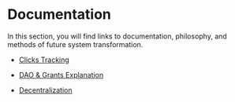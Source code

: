 # Documentation

In this section, you will find links to documentation, philosophy, and methods of future system transformation.

* [Clicks Tracking](/docs/CLICKS_TRACKING.md)

* [DAO & Grants Explanation](/docs/DAO_AND_GRANTS.md)

* [Decentralization](/docs/DECENTRALIZATION.md)
